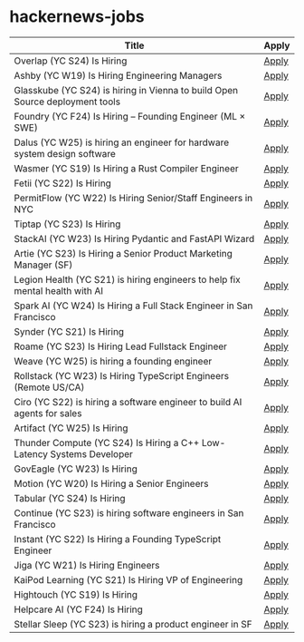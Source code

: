 # hackernews-jobs

<!-- table start -->

| Title | Apply |
|-------|-----|
| Overlap (YC S24) Is Hiring | [Apply](https://www.ycombinator.com/companies/overlap/jobs/Z8IbFjD-product-engineer) |
| Ashby (YC W19) Is Hiring Engineering Managers | [Apply](https://www.ashbyhq.com/careers?utm_source=hn&ashby_jid=933570bc-a3d6-4fcc-991d-dc399c53a58a) |
| Glasskube (YC S24) is hiring in Vienna to build Open Source deployment tools | [Apply](https://www.ycombinator.com/companies/glasskube/jobs/wjB77iZ-founding-engineer-go-typescript-kubernetes-docker) |
| Foundry (YC F24) Is Hiring – Founding Engineer (ML × SWE) | [Apply](https://www.ycombinator.com/companies/foundry/jobs/uwi8b6I-founding-engineer-ml-x-swe) |
| Dalus (YC W25) is hiring an engineer for hardware system design software | [Apply](https://www.ycombinator.com/companies/dalus/jobs/oFjdHjD-founding-software-engineer-1) |
| Wasmer (YC S19) Is Hiring a Rust Compiler Engineer | [Apply](https://www.workatastartup.com/jobs/15822) |
| Fetii (YC S22) Is Hiring | [Apply](https://www.ycombinator.com/companies/fetii/jobs/QDjleWs-senior-operations-manager-fetii) |
| PermitFlow (YC W22) Is Hiring Senior/Staff Engineers in NYC | [Apply](https://jobs.ashbyhq.com/permitflow?departmentId=d33195eb-8978-4439-abc6-5a8a072de808) |
| Tiptap (YC S23) Is Hiring | [Apply](https://www.ycombinator.com/companies/tiptap/jobs/1S8DTcM-growth-manager) |
| StackAI (YC W23) Is Hiring Pydantic and FastAPI Wizard | [Apply](https://www.ycombinator.com/companies/stackai/jobs/8nYnmlN-backend-engineer) |
| Artie (YC S23) Is Hiring a Senior Product Marketing Manager (SF) | [Apply](https://www.ycombinator.com/companies/artie/jobs/sOFeWnv-senior-product-marketing-manager) |
| Legion Health (YC S21) is hiring engineers to help fix mental health with AI | [Apply](https://www.workatastartup.com/jobs/75011) |
| Spark AI (YC W24) Is Hiring a Full Stack Engineer in San Francisco | [Apply](https://www.ycombinator.com/companies/spark/jobs/kDeJlPK-software-engineer-full-stack) |
| Synder (YC S21) Is Hiring | [Apply](https://www.ycombinator.com/companies/synder/jobs/2Wnbc1f-business-development-representative) |
| Roame (YC S23) Is Hiring Lead Fullstack Engineer | [Apply](https://www.ycombinator.com/companies/roame/jobs/S7ytgrb-founding-full-stack-engineer) |
| Weave (YC W25) is hiring a founding engineer | [Apply](https://www.ycombinator.com/companies/weave-3/jobs) |
| Rollstack (YC W23) Is Hiring TypeScript Engineers (Remote US/CA) | [Apply](https://www.ycombinator.com/companies/rollstack-2/jobs/QPqpb1n-software-engineer-typescript-us-canada) |
| Ciro (YC S22) is hiring a software engineer to build AI agents for sales | [Apply](https://www.ycombinator.com/companies/ciro/jobs) |
| Artifact (YC W25) Is Hiring | [Apply](https://www.ycombinator.com/companies/artifact-2/jobs/8j2BXI0-forward-deployed-software-engineer) |
| Thunder Compute (YC S24) Is Hiring a C++ Low-Latency Systems Developer | [Apply](https://www.ycombinator.com/companies/thunder-compute/jobs/6nKTbsu-systems-engineer) |
| GovEagle (YC W23) Is Hiring | [Apply](https://www.ycombinator.com/companies/goveagle/jobs/ogNRCkd-platform-engineering-contractor-short-term) |
| Motion (YC W20) Is Hiring a Senior Engineers | [Apply](https://jobs.ashbyhq.com/motion/4f5f6a29-3af0-4d79-99a4-988ff7c5ba05?utm_source=hn) |
| Tabular (YC S24) Is Hiring | [Apply](https://www.ycombinator.com/companies/tabular/jobs/7V7rXlS-founding-engineer) |
| Continue (YC S23) is hiring software engineers in San Francisco | [Apply](https://www.ycombinator.com/companies/continue/jobs/smcxRnM-software-engineer) |
| Instant (YC S22) Is Hiring a Founding TypeScript Engineer | [Apply](https://www.instantdb.com/hiring/ts-hacker) |
| Jiga (YC W21) Is Hiring Engineers | [Apply](https://www.workatastartup.com/companies/jiga) |
| KaiPod Learning (YC S21) Is Hiring VP of Engineering | [Apply](https://www.ycombinator.com/companies/kaipod-learning/jobs/Bs3H9uB-vp-of-engineering) |
| Hightouch (YC S19) Is Hiring | [Apply](https://www.ycombinator.com/companies/hightouch/jobs/kIoY0yH-machine-learning-engineer-ai-decisioning) |
| Helpcare AI (YC F24) Is Hiring | [Apply](https://docs.google.com/forms/d/e/1FAIpQLScpzOyP_mk3muEpbKrnW8UTZB_yP5SJwjbeT8_6A6fhdvpJCg/viewform?usp=preview) |
| Stellar Sleep (YC S23) is hiring a product engineer in SF | [Apply](https://www.ycombinator.com/companies/stellar-sleep/jobs/Yb9IzAW-founding-product-engineer) |

<!-- table end -->
